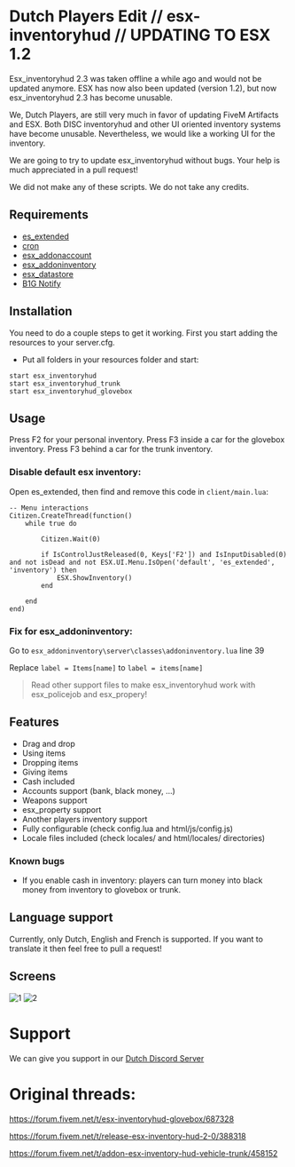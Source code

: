 
# Dutch Players Edit // esx-inventoryhud // UPDATING TO ESX 1.2
Esx_inventoryhud 2.3 was taken offline a while ago and would not be updated anymore. ESX has now also been updated (version 1.2), but now esx_inventoryhud 2.3 has become unusable.

We, Dutch Players, are still very much in favor of updating FiveM Artifacts and ESX. Both DISC inventoryhud and other UI oriented inventory systems have become unusable. Nevertheless, we would like a working UI for the inventory.

We are going to try to update esx_inventoryhud without bugs.
Your help is much appreciated in a pull request!

We did not make any of these scripts. We do not take any credits.

## Requirements
- [es_extended](https://github.com/ESX-Org/es_extended)
- [cron](https://github.com/ESX-Org/cron)
- [esx_addonaccount](https://github.com/ESX-Org/esx_addonaccount)
- [esx_addoninventory](https://github.com/ESX-Org/esx_addoninventory)
- [esx_datastore](https://github.com/ESX-Org/esx_datastore)
- [B1G Notify](https://forum.cfx.re/t/release-esx-b1g-notify-system-full-costumizable/)

## Installation
You need to do a couple steps to get it working.
First you start adding the resources to your server.cfg.

- Put all folders in your resources folder and start:
```
start esx_inventoryhud
start esx_inventoryhud_trunk
start esx_inventoryhud_glovebox
```

## Usage
Press F2 for your personal inventory.
Press F3 inside a car for the glovebox inventory.
Press F3 behind a car for the trunk inventory.

### Disable default esx inventory:

Open es_extended, then find and remove this code in `client/main.lua`:
```
-- Menu interactions
Citizen.CreateThread(function()
	while true do

		Citizen.Wait(0)

		if IsControlJustReleased(0, Keys['F2']) and IsInputDisabled(0) and not isDead and not ESX.UI.Menu.IsOpen('default', 'es_extended', 'inventory') then
			ESX.ShowInventory()
		end

	end
end)
```

### Fix for esx_addoninventory:

Go to `esx_addoninventory\server\classes\addoninventory.lua` line 39

Replace `label = Items[name]` to `label = items[name]`
    
> Read other support files to make esx_inventoryhud work with esx_policejob and esx_propery!


## Features
- Drag and drop
- Using items
- Dropping items
- Giving items
- Cash included
- Accounts support (bank, black money, ...)
- Weapons support
- esx_property support
- Another players inventory support
- Fully configurable (check config.lua and html/js/config.js)
- Locale files included (check locales/ and html/locales/ directories)

### Known bugs
- If you enable cash in inventory: players can turn money into black money from inventory to glovebox or trunk.

## Language support
Currently, only Dutch, English and French is supported. If you want to translate it then feel free to pull a request!

## Screens
![1](https://raw.githubusercontent.com/dutchplayers/esx-inventoryhud/master/esx_inventoryhud.PNG)
![2](https://raw.githubusercontent.com/dutchplayers/esx-inventoryhud/master/esx_inventoryhud_trunk.PNG)
    

# Support
We can give you support in our [Dutch Discord Server](https://www.dutch-players.nl/go/discord/)

# Original threads: 
https://forum.fivem.net/t/esx-inventoryhud-glovebox/687328

https://forum.fivem.net/t/release-esx-inventory-hud-2-0/388318

https://forum.fivem.net/t/addon-esx-inventory-hud-vehicle-trunk/458152
